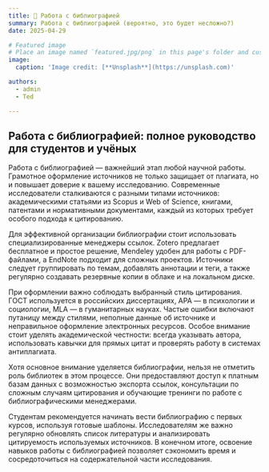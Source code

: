 ```yaml
---
title: 🎉 Работа с библиографией
summary: Работа с библиографией (вероятно, это будет несложно?)
date: 2025-04-29

# Featured image
# Place an image named `featured.jpg/png` in this page's folder and customize its options here.
image:
  caption: 'Image credit: [**Unsplash**](https://unsplash.com)'

authors:
  - admin
  - Ted

---
```


## Работа с библиографией: полное руководство для студентов и учёных

Работа с библиографией — важнейший этап любой научной работы. Грамотное оформление источников не только защищает от плагиата,
но и повышает доверие к вашему исследованию. Современные исследователи сталкиваются с разными типами источников: академическими статьями из Scopus и Web of Science, книгами,
патентами и нормативными документами, каждый из которых требует особого подхода к цитированию.

Для эффективной организации библиографии стоит использовать специализированные менеджеры ссылок. Zotero предлагает бесплатное и простое решение,
Mendeley удобен для работы с PDF-файлами, а EndNote подходит для сложных проектов. Источники следует группировать по темам, добавлять аннотации и теги,
а также регулярно создавать резервные копии в облаке и на локальном диске.

При оформлении важно соблюдать выбранный стиль цитирования. ГОСТ используется в российских диссертациях, APA — в психологии и социологии, MLA — в гуманитарных науках.
Частые ошибки включают путаницу между стилями, неполные данные об источнике и неправильное оформление электронных ресурсов. Особое внимание стоит уделять академической
честности: всегда указывать автора, использовать кавычки для прямых цитат и проверять работу в системах антиплагиата.

Хотя основное внимание уделяется библиографии, нельзя не отметить роль библиотек в этом процессе. Они предоставляют доступ к платным базам данных с возможностью экспорта ссылок,
консультации по сложным случаям цитирования и обучающие тренинги по работе с библиографическими менеджерами.

Студентам рекомендуется начинать вести библиографию с первых курсов, используя готовые шаблоны.
Исследователям же важно регулярно обновлять список литературы и анализировать цитируемость используемых источников.
В конечном итоге, освоение навыков работы с библиографией позволяет сэкономить время и сосредоточиться на содержательной части исследования.
